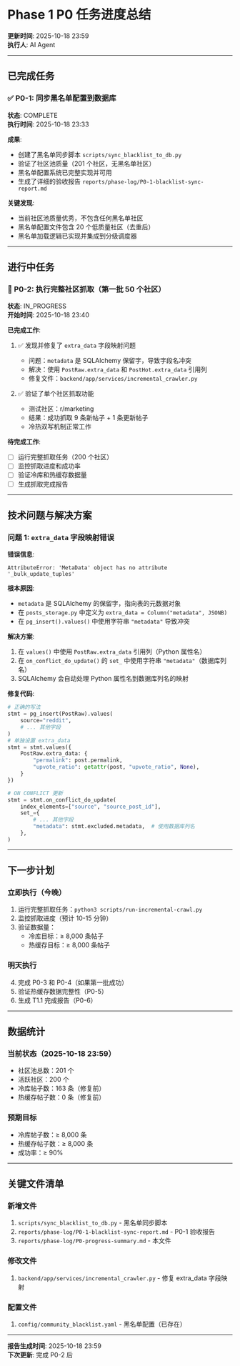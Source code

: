 # Phase 1 P0 任务进度总结

**更新时间**: 2025-10-18 23:59  
**执行人**: AI Agent

---

## 已完成任务

### ✅ P0-1: 同步黑名单配置到数据库

**状态**: COMPLETE  
**执行时间**: 2025-10-18 23:33

**成果**:
- 创建了黑名单同步脚本 `scripts/sync_blacklist_to_db.py`
- 验证了社区池质量（201 个社区，无黑名单社区）
- 黑名单配置系统已完整实现并可用
- 生成了详细的验收报告 `reports/phase-log/P0-1-blacklist-sync-report.md`

**关键发现**:
- 当前社区池质量优秀，不包含任何黑名单社区
- 黑名单配置文件包含 20 个低质量社区（去重后）
- 黑名单加载逻辑已实现并集成到分级调度器

---

## 进行中任务

### 🔄 P0-2: 执行完整社区抓取（第一批 50 个社区）

**状态**: IN_PROGRESS  
**开始时间**: 2025-10-18 23:40

**已完成工作**:
1. ✅ 发现并修复了 `extra_data` 字段映射问题
   - 问题：`metadata` 是 SQLAlchemy 保留字，导致字段名冲突
   - 解决：使用 `PostRaw.extra_data` 和 `PostHot.extra_data` 引用列
   - 修复文件：`backend/app/services/incremental_crawler.py`

2. ✅ 验证了单个社区抓取功能
   - 测试社区：r/marketing
   - 结果：成功抓取 9 条新帖子 + 1 条更新帖子
   - 冷热双写机制正常工作

**待完成工作**:
- [ ] 运行完整抓取任务（200 个社区）
- [ ] 监控抓取进度和成功率
- [ ] 验证冷库和热缓存数据量
- [ ] 生成抓取完成报告

---

## 技术问题与解决方案

### 问题 1: `extra_data` 字段映射错误

**错误信息**:
```
AttributeError: 'MetaData' object has no attribute '_bulk_update_tuples'
```

**根本原因**:
- `metadata` 是 SQLAlchemy 的保留字，指向表的元数据对象
- 在 `posts_storage.py` 中定义为 `extra_data = Column("metadata", JSONB)`
- 在 `pg_insert().values()` 中使用字符串 `"metadata"` 导致冲突

**解决方案**:
1. 在 `values()` 中使用 `PostRaw.extra_data` 引用列（Python 属性名）
2. 在 `on_conflict_do_update()` 的 `set_` 中使用字符串 `"metadata"`（数据库列名）
3. SQLAlchemy 会自动处理 Python 属性名到数据库列名的映射

**修复代码**:
```python
# 正确的写法
stmt = pg_insert(PostRaw).values(
    source="reddit",
    # ... 其他字段
)
# 单独设置 extra_data
stmt = stmt.values({
    PostRaw.extra_data: {
        "permalink": post.permalink,
        "upvote_ratio": getattr(post, "upvote_ratio", None),
    }
})

# ON CONFLICT 更新
stmt = stmt.on_conflict_do_update(
    index_elements=["source", "source_post_id"],
    set_={
        # ... 其他字段
        "metadata": stmt.excluded.metadata,  # 使用数据库列名
    },
)
```

---

## 下一步计划

### 立即执行（今晚）
1. 运行完整抓取任务：`python3 scripts/run-incremental-crawl.py`
2. 监控抓取进度（预计 10-15 分钟）
3. 验证数据量：
   - 冷库目标：≥ 8,000 条帖子
   - 热缓存目标：≥ 8,000 条帖子

### 明天执行
4. 完成 P0-3 和 P0-4（如果第一批成功）
5. 验证热缓存数据完整性（P0-5）
6. 生成 T1.1 完成报告（P0-6）

---

## 数据统计

### 当前状态（2025-10-18 23:59）
- 社区池总数：201 个
- 活跃社区：200 个
- 冷库帖子数：163 条（修复前）
- 热缓存帖子数：0 条（修复前）

### 预期目标
- 冷库帖子数：≥ 8,000 条
- 热缓存帖子数：≥ 8,000 条
- 成功率：≥ 90%

---

## 关键文件清单

### 新增文件
1. `scripts/sync_blacklist_to_db.py` - 黑名单同步脚本
2. `reports/phase-log/P0-1-blacklist-sync-report.md` - P0-1 验收报告
3. `reports/phase-log/P0-progress-summary.md` - 本文件

### 修改文件
1. `backend/app/services/incremental_crawler.py` - 修复 extra_data 字段映射

### 配置文件
1. `config/community_blacklist.yaml` - 黑名单配置（已存在）

---

**报告生成时间**: 2025-10-18 23:59  
**下次更新**: 完成 P0-2 后

